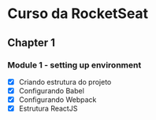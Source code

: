 # Curso da RocketSeat

## Chapter 1

  ### Module 1 - setting up environment

 - [x] Criando estrutura do projeto
 - [x] Configurando Babel
 - [x] Configurando Webpack
 - [x] Estrutura ReactJS